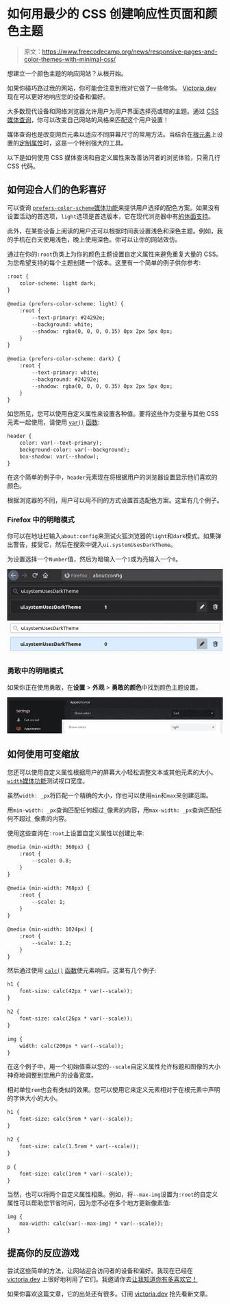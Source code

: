 # 如何用最少的 CSS 创建响应性页面和颜色主题

> 原文：<https://www.freecodecamp.org/news/responsive-pages-and-color-themes-with-minimal-css/>

想建立一个颜色主题的响应网站？从根开始。

如果你碰巧路过我的网站，你可能会注意到我对它做了一些修饰。 [Victoria.dev](https://victoria.dev/) 现在可以更好地响应您的设备和偏好。

大多数现代设备和网络浏览器允许用户为用户界面选择亮或暗的主题。通过 [CSS 媒体查询](https://developer.mozilla.org/en-US/docs/Web/CSS/Media_Queries/Using_media_queries)，你可以改变自己网站的风格来匹配这个用户设置！

媒体查询也是改变网页元素以适应不同屏幕尺寸的常用方法。当结合在[根元素](https://developer.mozilla.org/en-US/docs/Web/CSS/:root)上设置的[定制属性](https://developer.mozilla.org/en-US/docs/Web/CSS/--*)时，这是一个特别强大的工具。

以下是如何使用 CSS 媒体查询和自定义属性来改善访问者的浏览体验，只需几行 CSS 代码。

## 如何迎合人们的色彩喜好

可以查询 [`prefers-color-scheme`媒体功能](https://developer.mozilla.org/en-US/docs/Web/CSS/@media/prefers-color-scheme)来提供用户选择的配色方案。如果没有设置活动的首选项，`light`选项是首选版本，它在现代浏览器中有[的体面支持](https://caniuse.com/mdn-css_at-rules_media_prefers-color-scheme)。

此外，在某些设备上阅读的用户还可以根据时间表设置浅色和深色主题。例如，我的手机在白天使用浅色，晚上使用深色。你可以让你的网站效仿。

通过在你的`:root`伪类上为你的颜色主题设置自定义属性来避免重复大量的 CSS。为您希望支持的每个主题创建一个版本。这里有一个简单的例子供你参考:

```
:root {
    color-scheme: light dark;
}

@media (prefers-color-scheme: light) {
    :root {
        --text-primary: #24292e;
        --background: white;
        --shadow: rgba(0, 0, 0, 0.15) 0px 2px 5px 0px;
    }
}

@media (prefers-color-scheme: dark) {
    :root {
        --text-primary: white;
        --background: #24292e;
        --shadow: rgba(0, 0, 0, 0.35) 0px 2px 5px 0px;
    }
} 
```

如您所见，您可以使用自定义属性来设置各种值。要将这些作为变量与其他 CSS 元素一起使用，请使用 [`var()`](https://developer.mozilla.org/en-US/docs/Web/CSS/var()) [函数](https://developer.mozilla.org/en-US/docs/Web/CSS/var()):

```
header {
    color: var(--text-primary);
    background-color: var(--background);
    box-shadow: var(--shadow);
} 
```

在这个简单的例子中，`header`元素现在将根据用户的浏览器设置显示他们喜欢的颜色。

根据浏览器的不同，用户可以用不同的方式设置首选配色方案。这里有几个例子。

### Firefox 中的明暗模式

你可以在地址栏输入`about:config`来测试火狐浏览器的`light`和`dark`模式。如果弹出警告，接受它，然后在搜索中键入`ui.systemUsesDarkTheme`。

为设置选择一个`Number`值，然后为暗输入一个`1`或为亮输入一个`0`。

![A screenshot of setting the color theme in Firefox](img/679e50f99cc72fb982299269c37b49fc.png)

### 勇敢中的明暗模式

如果你正在使用勇敢，在**设置** > **外观** > **勇敢的颜色**中找到颜色主题设置。

![A screenshot of setting the color theme in Brave](img/7b08ae016c4fc52c8cdfdc3977b2f650.png)

## 如何使用可变缩放

您还可以使用自定义属性根据用户的屏幕大小轻松调整文本或其他元素的大小。 [`width`媒体功能](https://developer.mozilla.org/en-US/docs/Web/CSS/@media/width)测试视口宽度。

虽然`width: _px`将匹配一个精确的大小，你也可以使用`min`和`max`来创建范围。

用`min-width: _px`查询匹配任何超过`_`像素的内容，用`max-width: _px`查询匹配任何不超过`_`像素的内容。

使用这些查询在`:root`上设置自定义属性以创建比率:

```
@media (min-width: 360px) {
    :root {
        --scale: 0.8;
    }
}

@media (min-width: 768px) {
    :root {
        --scale: 1;
    }
}

@media (min-width: 1024px) {
    :root {
        --scale: 1.2;
    }
} 
```

然后通过使用 [`calc()`](https://developer.mozilla.org/en-US/docs/Web/CSS/calc()) [函数](https://developer.mozilla.org/en-US/docs/Web/CSS/calc())使元素响应。这里有几个例子:

```
h1 {
    font-size: calc(42px * var(--scale));
}

h2 {
    font-size: calc(26px * var(--scale));
}

img {
    width: calc(200px * var(--scale));
} 
```

在这个例子中，用一个初始值乘以您的`--scale`自定义属性允许标题和图像的大小神奇地调整到您用户的设备宽度。

相对单位`rem`也会有类似的效果。您可以使用它来定义元素相对于在根元素中声明的字体大小的大小。

```
h1 {
    font-size: calc(5rem * var(--scale));
}

h2 {
    font-size: calc(1.5rem * var(--scale));
}

p {
    font-size: calc(1rem * var(--scale));
} 
```

当然，也可以将两个自定义属性相乘。例如，将`--max-img`设置为`:root`的自定义属性可以帮助您节省时间，因为您不必在多个地方更新像素值:

```
img {
    max-width: calc(var(--max-img) * var(--scale));
} 
```

## 提高你的反应游戏

尝试这些简单的方法，让网站迎合访问者的设备和偏好。我现在已经在 [victoria.dev](https://victoria.dev/) 上很好地利用了它们。我邀请你去[让我知道你有多喜欢它！](https://victoria.dev/contact)

如果你喜欢这篇文章，它的出处还有很多。订阅 [victoria.dev](https://victoria.dev) 抢先看新文章。